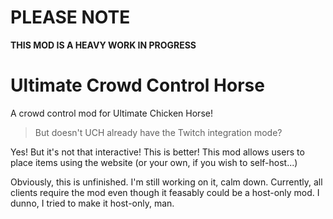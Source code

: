# PLEASE NOTE
**THIS MOD IS A HEAVY WORK IN PROGRESS**

# Ultimate Crowd Control Horse

A crowd control mod for Ultimate Chicken Horse!

> But doesn't UCH already have the Twitch integration mode?

Yes! But it's not that interactive! This is better!
This mod allows users to place items using the website (or your own, if
you wish to self-host...)

Obviously, this is unfinished. I'm still working on it, calm down.
Currently, all clients require the mod even though it feasably could
be a host-only mod. I dunno, I tried to make it host-only, man.